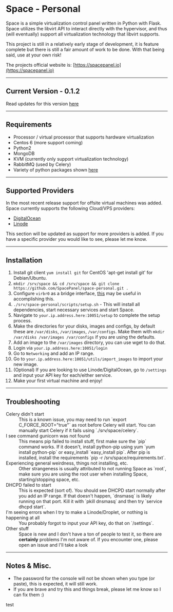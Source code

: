 # Space - Personal

Space is a simple virtualization control panel written in Python with Flask. Space utilizes the libvirt API to interact directly with the hypervisor, and thus (will eventually) support all virtualization technology that libvirt supports.

This project is still in a relatively early stage of development, it is feature complete but there is still a fair amount of work to be done. With that being said, use at your own risk! 

The projects official website is: [https://spacepanel.io](https://spacepanel.io)

---

## Current Version - 0.1.2

Read updates for this version [here](https://github.com/silverp1/space-personal/pull/29)

---

## Requirements

* Processor / virtual processor that supports hardware virtualization
* Centos 6 (more support coming)
* Python2
* MongoDB
* KVM (currently only support virtualization technology)
* RabbitMQ (used by Celery)
* Variety of python packages shown [here](https://github.com/silverp1/space-personal/blob/master/requirements.txt)

---

## Supported Providers

In the most recent release support for offsite virtual machines was added. Space currently supports the following Cloud/VPS providers:

* [DigitalOcean](https://www.digitalocean.com/)
* [Linode](https://www.linode.com)

This section will be updated as support for more providers is added. If you have a specific provider you would like to see, please let me know. 

---

## Installation

1. Install git client `yum install git` for CentOS 'apt-get install git' for Debian/Ubuntu. 
2. `mkdir /srv/space && cd /srv/space && git clone https://github.com/SpacePanel/space-personal.git .`
3. Configure `virbr0` as a bridge interface, [this](http://www.linux-kvm.org/page/Networking) may be useful in accomplishing this.
4. `./srv/space-personal/scripts/setup.sh` - This will install all dependencies, start necessary services and start Space.
5. Navigate to `your.ip.address.here:10051/setup` to complete the setup process.
6. Make the directories for your disks, images and configs, by default these are `/var/disks`, `/var/images`, `/var/configs`. Make them with `mkdir /var/disks /var/images /var/configs` if you are using the defaults. 
7. Add an image to the `/var/images` directory, you can use wget to do that. 
8. Login via `your.ip.address.here:10051/login`
9. Go to `Networking` and add an IP range. 
10. Go to `your.ip.address.here:10051/utils/import_images` to import your new image.
11. (Optional) If you are looking to use Linode/DigitalOcean, go to `/settings` and input your API key for each/either service.
12. Make your first virtual machine and enjoy!

---

## Troubleshooting

<dl>
  <dt>Celery didn't start</dt>
  <dd>This is a known issue, you may need to run `export C_FORCE_ROOT="true"` as root before Celery will start. You can manually start Celery if it fails using `./srv/space/celery`.
  <dt>I see command gunicorn was not found</dt>
  <dd>This means pip failed to install stuff, first make sure the `pip` command works. If it doesn't, install python-pip using yum `yum install python-pip` or easy_install `easy_install pip`. After pip is installed, install the requirements `pip -r /srv/space/requirements.txt`.</dd>
  <dt>Experiencing general weirdness, things not installing, etc.</dt>
  <dd>Other strangeness is usually attributed to not running Space as `root`, make sure you are using the root user when installing Space, starting/stopping space, etc.</dd>
  <dt>DHCPD failed to start</dt>
  <dd>This is expected (sort of). You should see DHCPD start normally after you add an IP range. If that doesn't happen, `dnsmasq` is likely running on that port. Kill it with `pkill dnsmasq` and then try `service dhcpd start`.</dd>
  <dt>I'm seeing errors when I try to make a Linode/Droplet, or nothing is happening at all</dt>
  <dd>You probably forgot to input your API key, do that on `/settings`.</dd>
  <dt>Other stuff</dt>
  <dd>Space is new and I don't have a ton of people to test it, so there are <strong>certainly</strong> problems I'm not aware of. If you encounter one, please open an issue and I'll take a look</dd>
</dl>

---

## Notes & Misc. 

* The password for the console will not be shown when you type (or paste), this is expected, it will still work. 
* If you are brave and try this and things break, please let me know so I can fix them :) 

test
